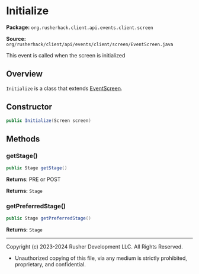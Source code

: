 # Initialize

**Package:** `org.rusherhack.client.api.events.client.screen`

**Source:** `org/rusherhack/client/api/events/client/screen/EventScreen.java`

This event is called when the screen is initialized

## Overview

`Initialize` is a class that extends [EventScreen](EventScreen.md).

## Constructor

```java
public Initialize(Screen screen)
```

## Methods

### getStage()

```java
public Stage getStage()
```

**Returns**: PRE or POST



**Returns:** `Stage`

### getPreferredStage()

```java
public Stage getPreferredStage()
```

**Returns:** `Stage`

---

Copyright (c) 2023-2024 Rusher Development LLC. All Rights Reserved.
* Unauthorized copying of this file, via any medium is strictly prohibited, proprietary, and confidential.
